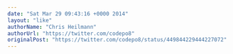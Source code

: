 ```yaml
---
date: "Sat Mar 29 09:43:16 +0000 2014"
layout: "like"
authorName: "Chris Heilmann"
authorUrl: "https://twitter.com/codepo8"
originalPost: "https://twitter.com/codepo8/status/449844229444227072"
---
```

